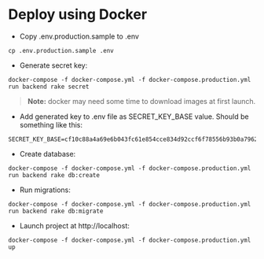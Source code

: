 # Deploy using Docker

* Copy .env.production.sample to .env
```
cp .env.production.sample .env
```

* Generate secret key:
``` 
docker-compose -f docker-compose.yml -f docker-compose.production.yml run backend rake secret
```
> **Note:** docker may need some time to download images at first launch. 

* Add generated key to .env file as SECRET_KEY_BASE value. Should be something like this:
```
SECRET_KEY_BASE=cf10c88a4a69e6b043fc61e854cce834d92ccf6f78556b93b0a7962db6ab36dc9d13dc46fc741a3449c5ea28e0884d3b29b7b21fddca51dd6999e33846c44243
```

* Create database:
``` 
docker-compose -f docker-compose.yml -f docker-compose.production.yml run backend rake db:create
```

* Run migrations:
``` 
docker-compose -f docker-compose.yml -f docker-compose.production.yml run backend rake db:migrate
```

* Launch project at http://localhost:
```
docker-compose -f docker-compose.yml -f docker-compose.production.yml up
```

 